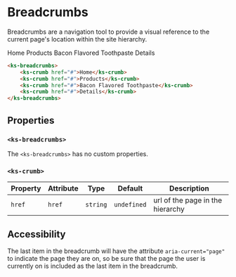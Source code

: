 # Breadcrumbs

Breadcrumbs are a navigation tool to provide a visual reference to the current page's location within the site hierarchy.

<div class="my-lg">
    <ks-breadcrumbs>
        <ks-crumb href="#">Home</ks-crumb>
        <ks-crumb href="#">Products</ks-crumb>
        <ks-crumb href="#">Bacon Flavored Toothpaste</ks-crumb>
        <ks-crumb href="#">Details</ks-crumb>
    </ks-breadcrumbs>
</div>

```html
<ks-breadcrumbs>
    <ks-crumb href="#">Home</ks-crumb>
    <ks-crumb href="#">Products</ks-crumb>
    <ks-crumb href="#">Bacon Flavored Toothpaste</ks-crumb>
    <ks-crumb href="#">Details</ks-crumb>
</ks-breadcrumbs>
```

## Properties

### `<ks-breadcrumbs>`

The `<ks-breadcrumbs>` has no custom properties.

### `<ks-crumb>`

| Property | Attribute | Type     | Default     | Description |
| -------- | --------- | -------- | ----------- | ----------- |
| `href`    | `href`     | `string` | `undefined` | url of the page in the hierarchy |

## Accessibility

The last item in the breadcrumb will have the attribute `aria-current="page"` to indicate the page they are on, so be sure that the page the user is currently on is included as the last item in the breadcrumb.
